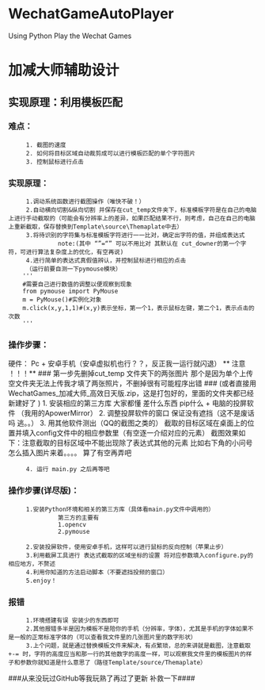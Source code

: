 # WechatGameAutoPlayer
Using Python Play the Wechat Games
#  加减大师辅助设计
## 实现原理：利用模板匹配

### 难点： 
         1. 截图的速度
         2. 如何将目标区域自动裁剪成可以进行模板匹配的单个字符图片
         3. 控制鼠标进行点击

### 实现原理：
         1.调动系统函数进行截图操作（唯快不破！）
         2.自动横向切割&纵向切割 并保存在cut_temp文件夹下，标准模板字符是在自己的电脑上进行手动截取的（可能会有分辨率上的差异，如果匹配结果不行，则考虑，自己在自己的电脑上重新截取，保存替换到Template\source\Themaplate中去）
         3.将待识别的字符集与标准模板字符进行一一比对，确定出字符的值，并组成表达式
                  note:(其中 “”=“” 可以不用比对 其默认在 cut_downer的第一个字符，可进行算法复杂度上的优化，有空再说)
         4.进行简单的表达式真假值辨认，并控制鼠标进行相应的点击
         （运行前要自测一下pymouse模块）
        '''
        #需要自己进行数值的调整以便观察到现象
        from pymouse import PyMouse
        m = PyMouse()#实例化对象
        m.click(x,y,1,1)#(x,y)表示坐标，第一个1，表示鼠标左键，第二个1，表示点击的次数
        '''
         
### 操作步骤：
硬件： Pc + 安卓手机（安卓虚拟机也行？？，反正我一运行就闪退）
** 注意 ！！！**
         ### 第一步先删掉cut_temp 文件夹下的两张图片 那个是因为单个上传空文件夹无法上传我才填了两张照片，不删掉很有可能程序出错
         ### (或者直接用WechatGames_加减大师_高效日天版.zip，这是打包好的，里面的文件夹都已经新建好了 )
         1. 安装相应的第三方库 大家都懂 差什么东西 pip什么 + 电脑的投屏软件 （我用的ApowerMirror）
         2. 调整投屏软件的窗口 保证没有遮挡（这不是废话吗 逃。。）
         3. 用其他软件测出（QQ的截图之类的） 截取的目标区域在桌面上的位置并填入config文件中的相应参数里（有空逐一介绍对应的元素）
         截图效果如下：注意截取的目标区域中不能出现除了表达式其他的元素 比如右下角的小问号
         怎么插入图片来着。。。。 
         算了有空再弄吧
         
         4. 运行 main.py 之后再等吧

### 操作步骤(详尽版)：
         1.安装Python环境和相关的第三方库（具体看main.py文件中调用的）
                  第三方的主要有
                  1.opencv
                  2.pymouse

         2.安装投屏软件，使用安卓手机，这样可以进行鼠标的反向控制（苹果止步）
         3.利用截屏工具进行 表达式截取的区域坐标的设置 将对应参数填入configure.py的相应地方，不赘述
         4.利用你知道的方法启动脚本（不要遮挡投频的窗口）
         5.enjoy！
### 报错
         1.环境搭建有误 安装少的东西即可
         2.其他报错多半是因为模板不是陪你的手机（分辨率，字体），尤其是手机的字体如果不是一般的正常标准字体的（可以查看我文件里的几张图片里的数字形状）
         3.上个问题，就是通过替换模板文件来解决，有点繁琐，总的来讲就是截图，注意截取 +-= 时，字符的高度应当和那一行的其他数字的高度一样，可以观察我文件里的模板图片的样子和参数你就知道是什么意思了（路径Template/source/Themaplate）


###从来没玩过GitHub等我玩熟了再过了更新 补救一下####
         
